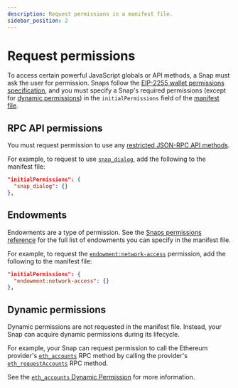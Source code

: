 ```yaml
---
description: Request permissions in a manifest file.
sidebar_position: 2
---
```


# Request permissions

To access certain powerful JavaScript globals or API methods, a Snap must ask the user for permission.
Snaps follow the [EIP-2255 wallet permissions specification](https://eips.ethereum.org/EIPS/eip-2255),
and you must specify a Snap's required permissions (except for [dynamic permissions](#dynamic-permissions))
in the `initialPermissions` field of the [manifest file](../concepts/anatomy.md#manifest-file).

## RPC API permissions

You must request permission to use any
[restricted JSON-RPC API methods](../reference/rpc-api.md#restricted-methods).

For example, to request to use [`snap_dialog`](../reference/rpc-api.md#snap_dialog), add the
following to the manifest file:

```json
"initialPermissions": {
  "snap_dialog": {}
},
```

## Endowments

Endowments are a type of permission.
See the [Snaps permissions reference](../reference/permissions.md) for the full list of endowments
you can specify in the manifest file.

For example, to request the [`endowment:network-access`](../reference/permissions.md#endowmentnetwork-access)
permission, add the following to the manifest file:

```json
"initialPermissions": {
  "endowment:network-access": {}
},
```

## Dynamic permissions

Dynamic permissions are not requested in the manifest file.
Instead, your Snap can acquire dynamic permissions during its lifecycle.

For example, your Snap can request permission to call the Ethereum provider's
[`eth_accounts`](../reference/permissions.md#eth_accounts) RPC method by calling the provider's
[`eth_requestAccounts`](/wallet/reference/eth_requestaccounts) RPC method.

See the [`eth_accounts` Dynamic Permission](../reference/permissions.md#eth_accounts)
for more information.
